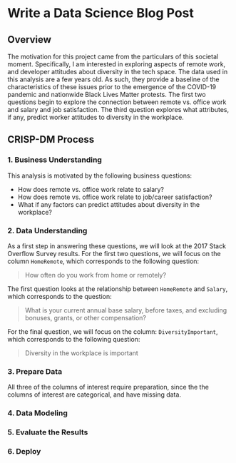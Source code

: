 # Write a Data Science Blog Post

## Overview
The motivation for this project came from the particulars of this societal 
moment. Specifically, I am interested in exploring aspects of remote work, 
and developer attitudes about diversity in the tech space. The data used in 
this analysis are a few years old. As such, they provide a baseline of the 
characteristics of these issues prior to the emergence of the COVID-19 pandemic 
and nationwide Black Lives Matter protests. The first two questions begin to 
explore the connection between remote vs. office work and salary and job 
satisfaction. The third question explores what attributes, if any, predict 
worker attitudes to diversity in the workplace.

## CRISP-DM Process

### 1. Business Understanding

This analysis is motivated by the following business questions:
* How does remote vs. office work relate to salary?
* How does remote vs. office work relate to job/career satisfaction?
* What if any factors can predict attitudes about diversity in the workplace?

### 2. Data Understanding
As a first step in answering these questions, we will look at the 2017 Stack 
Overflow Survey results. For the first two questions, we will focus on the 
column `HomeRemote`, which corresponds to the following question:

> How often do you work from home or remotely?

The first question looks at the relationship between `HomeRemote` and 
`Salary`, which corresponds to the question:

> What is your current annual base salary, before taxes, and excluding bonuses, grants, or other compensation?

For the final question, we will focus on the column: `DiversityImportant`, 
which corresponds to the following question:

> Diversity in the workplace is important

### 3. Prepare Data
All three of the columns of interest require preparation, since the the columns 
of interest are categorical, and have missing data.


### 4. Data Modeling

### 5. Evaluate the Results

### 6. Deploy